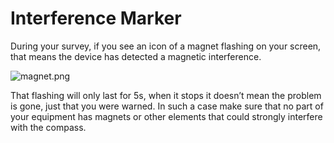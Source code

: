 # Interference Marker

During your survey, if you see an icon of a magnet flashing on your screen, that means the device has detected a magnetic interference.

![magnet.png](magnet.png)

That flashing will only last for 5s, when it stops it doesn’t mean the problem is gone, just that you were warned.
In such a case make sure that no part of your equipment has magnets or other elements that could strongly interfere with the compass.

